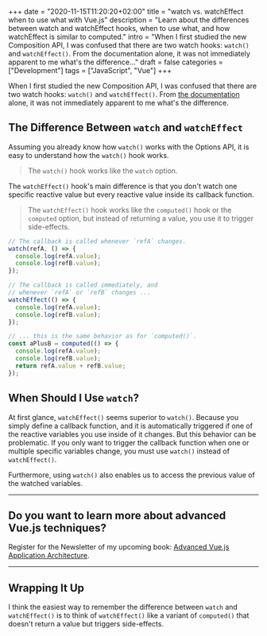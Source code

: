 +++
date = "2020-11-15T11:20:20+02:00"
title = "watch vs. watchEffect when to use what with Vue.js"
description = "Learn about the differences between watch and watchEffect hooks, when to use what, and how watchEffect is similar to computed."
intro = "When I first studied the new Composition API, I was confused that there are two watch hooks: `watch()` and `watchEffect()`. From the documentation alone, it was not immediately apparent to me what's the difference..."
draft = false
categories = ["Development"]
tags = ["JavaScript", "Vue"]
+++

When I first studied the new Composition API, I was confused that there are two watch hooks: `watch()` and `watchEffect()`. From [the documentation](https://v3.vuejs.org/guide/reactivity-computed-watchers.html#watcheffect) alone, it was not immediately apparent to me what's the difference.

## The Difference Between `watch` and `watchEffect`

Assuming you already know how `watch()` works with the Options API, it is easy to understand how the `watch()` hook works.

> The `watch()` hook works like the `watch` option.

The `watchEffect()` hook's main difference is that you don't watch one specific reactive value but every reactive value inside its callback function.

> The `watchEffect()` hook works like the `computed()` hook or the `computed` option, but instead of returning a value, you use it to trigger side-effects.

```js
// The callback is called whenever `refA` changes.
watch(refA, () => {
  console.log(refA.value);
  console.log(refB.value);
});

// The callback is called immediately, and
// whenever `refA` or `refB` changes ...
watchEffect(() => {
  console.log(refA.value);
  console.log(refB.value);
});

// ... this is the same behavior as for `computed()`.
const aPlusB = computed(() => {
  console.log(refA.value);
  console.log(refB.value);
  return refA.value + refB.value;
});
```

## When Should I Use `watch`?

At first glance, `watchEffect()` seems superior to `watch()`. Because you simply define a callback function, and it is automatically triggered if one of the reactive variables you use inside of it changes. But this behavior can be problematic. If you only want to trigger the callback function when one or multiple specific variables change, you must use `watch()` instead of `watchEffect()`. 

Furthermore, using `watch()` also enables us to access the previous value of the watched variables.

<div>
  <hr class="c-hr">
  <div class="c-service-info">
    <h2>Do you want to learn more about advanced Vue.js techniques?</h2>
    <p class="c-service-info__body">
      Register for the Newsletter of my upcoming book: <a class="c-anchor" href="https://oberlehner.us20.list-manage.com/subscribe?u=8476a98c5640f6c7b5530ea57&id=8b26bf120b" data-event-category="link" data-event-action="click: newsletter" data-event-label="Newsletter (article content)">Advanced Vue.js Application Architecture</a>.
    </p>
  </div>
  <hr class="c-hr">
</div>

## Wrapping It Up

I think the easiest way to remember the difference between `watch` and `watchEffect()` is to think of `watchEffect()` like a variant of `computed()` that doesn't return a value but triggers side-effects.
